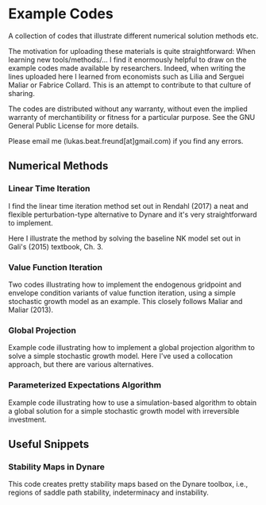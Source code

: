 # Example Codes
A collection of codes that illustrate different numerical solution methods etc.

The motivation for uploading these materials is quite straightforward: When learning new tools/methods/... I find it enormously helpful to draw on the example codes made available by researchers.  Indeed, when writing the lines uploaded here I learned from economists such as Lilia and Serguei Maliar or Fabrice Collard. This is an attempt to contribute to that culture of sharing. 

The codes are distributed without any warranty, without even the implied warranty of merchantibility or fitness for a particular purpose. See the GNU General Public License for more details.

Please email me (lukas.beat.freund[at]gmail.com) if you find any errors.

## Numerical Methods
### Linear Time Iteration
I find the linear time iteration method set out in Rendahl (2017) a neat and flexible perturbation-type alternative to Dynare and it's very straightforward to implement. 

Here I illustrate the method by solving the baseline NK model set out in Gali's (2015) textbook, Ch. 3.

### Value Function Iteration
Two codes illustrating how to implement the endogenous gridpoint and envelope condition variants of value function iteration, using a simple stochastic growth model as an example. This closely follows Maliar and Maliar (2013).

### Global Projection
Example code illustrating how to implement a global projection algorithm to solve a simple stochastic growth model. Here I've used a collocation approach, but there are various alternatives.

### Parameterized Expectations Algorithm
Example code illustrating how to use a simulation-based algorithm to obtain a global solution for a simple stochastic growth model with irreversible investment.

## Useful Snippets

### Stability Maps in Dynare
This code creates pretty stability maps based on the Dynare toolbox, i.e., regions of saddle path stability, indeterminacy and instability.
